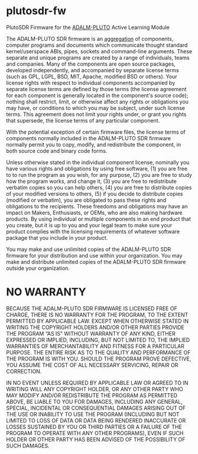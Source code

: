 # plutosdr-fw
PlutoSDR Firmware for the [ADALM-PLUTO](https://wiki.analog.com/university/tools/pluto "PlutoSDR Wiki Page") Active Learning Module

The ADALM-PLUTO SDR firmware is an [aggregation](https://www.gnu.org/licenses/old-licenses/gpl-2.0-faq.en.html#MereAggregation "GPL FAQ") of components, computer programs and documents which communicate thought standard kernel/userspace ABIs, pipes, sockets and command-line arguments.
These separate and unique programs are created by a range of individuals, teams and companies.
Many of the components are open source packages, developed independently, and accompanied by separate license terms (such as GPL, LGPL, BSD, MIT, Apache, modified BSD or others).
Your license rights with respect to individual components accompanied by separate license terms are defined by those terms (the license agreement for each component is generally  located in the component's source code); nothing shall restrict, limit, or otherwise affect any rights or obligations you may have, or conditions to which you may be subject, under such license terms.
This agreement does not limit your rights under, or grant you rights that supersede, the license terms of any particular component.

With the potential exception of certain firmware files, the license terms of components normally included in the ADALM-PLUTO SDR firmware normally permit you to copy, modify, and redistribute the component, in both source code and binary code forms.

Unless otherwise stated in the individual component license, nominally you have various rights and obligations by using free software,
(1) you are free to to run the program as you wish, for any purpose,
(2) you are free to study how the program works, and change it,
(3) you are free to redistribute verbatim copies so you can help others,
(4) you are free to distribute copies of your modified versions to others,
(5) if you decide to distribute copies (modified or verbatim), you are obligated to pass these rights and obligations to the recipients.
These freedoms and obligations may have an impact on Makers, Enthusiasts, or OEMs, who are also making hardware products.
By using individual or multiple components in an end product that you create, but it is up to you and your legal team to make sure your product complies with the licensing requirements of whatever software package that you include in your product.

You may make and use unlimited copies of the ADALM-PLUTO SDR firmware for your distribution and use within your organization. 
You may make and distribute unlimited copies of the ADALM-PLUTO SDR firmware outside your organization.

# NO WARRANTY

BECAUSE THE ADALM-PLUTO SDR FIRMWARE IS LICENSED FREE OF CHARGE, THERE IS NO
WARRANTY FOR THE PROGRAM, TO THE EXTENT PERMITTED BY APPLICABLE LAW. EXCEPT WHEN
OTHERWISE STATED IN WRITING THE COPYRIGHT HOLDERS AND/OR OTHER PARTIES PROVIDE
THE PROGRAM “AS IS” WITHOUT WARRANTY OF ANY KIND, EITHER EXPRESSED OR IMPLIED,
INCLUDING, BUT NOT LIMITED TO, THE IMPLIED WARRANTIES OF MERCHANTABILITY AND
FITNESS FOR A PARTICULAR PURPOSE. THE ENTIRE RISK AS TO THE QUALITY AND
PERFORMANCE OF THE PROGRAM IS WITH YOU. SHOULD THE PROGRAM PROVE DEFECTIVE, YOU
ASSUME THE COST OF ALL NECESSARY SERVICING, REPAIR OR CORRECTION.

IN NO EVENT UNLESS REQUIRED BY APPLICABLE LAW OR AGREED TO IN WRITING WILL ANY
COPYRIGHT HOLDER, OR ANY OTHER PARTY WHO MAY MODIFY AND/OR REDISTRIBUTE THE
PROGRAM AS PERMITTED ABOVE, BE LIABLE TO YOU FOR DAMAGES, INCLUDING ANY GENERAL,
SPECIAL, INCIDENTAL OR CONSEQUENTIAL DAMAGES ARISING OUT OF THE USE OR INABILITY
TO USE THE PROGRAM (INCLUDING BUT NOT LIMITED TO LOSS OF DATA OR DATA BEING
RENDERED INACCURATE OR LOSSES SUSTAINED BY YOU OR THIRD PARTIES OR A FAILURE OF
THE PROGRAM TO OPERATE WITH ANY OTHER PROGRAMS), EVEN IF SUCH HOLDER OR OTHER
PARTY HAS BEEN ADVISED OF THE POSSIBILITY OF SUCH DAMAGES.
